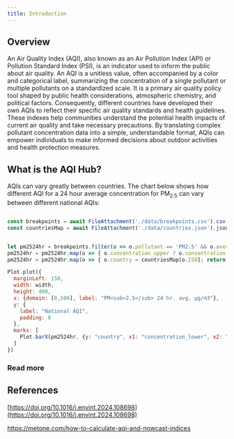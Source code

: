 ```yaml
---
title: Introduction
---
```


## Overview

An Air Quality Index (AQI), also known as an Air Pollution Index (API) or Pollution Standard Index (PSI), is an indicator used to inform the public about air quality. An AQI is a unitless value, often accompanied by a color and categorical label, summarizing the concentration of a single pollutant or multiple pollutants on a standardized scale. It is a primary air quality policy tool shaped by public health considerations, atmospheric chemistry, and political factors. Consequently, different countries have developed their own AQIs to reflect their specific air quality standards and health guidelines. These indexes help communities understand the potential health impacts of current air quality and take necessary precautions. By translating complex pollutant concentration data into a simple, understandable format, AQIs can empower individuals to make informed decisions about outdoor activities and health protection measures.

## What is the AQI Hub?

AQIs can vary greatly between countries. The chart below shows how different AQI for a 24 hour average concentration for PM<sub>2.5</sub> can vary between different national AQIs:

```js

const breakpoints = await FileAttachment('./data/breakpoints.csv').csv({typed: true});
const countriesMap = await FileAttachment('./data/countries.json').json();
```


```js

let pm2524hr = breakpoints.filter(o => o.pollutant == 'PM2.5' && o.averaging_period == '24');
pm2524hr = pm2524hr.map(o => { o.concentration_upper ? o.concentration_upper : o.concentration_upper = 500; return o})
pm2524hr = pm2524hr.map(o => { o.country = countriesMap[o.ISO]; return o})

```

```js
Plot.plot({
  marginLeft: 150,
  width: width,
  height: 400,
  x: {domain: [0,500], label: "PM<sub>2.5</sub> 24 hr. avg. µg/m3"},
  y: {
    label: "National AQI",
    padding: 0
  },
  marks: [
    Plot.barX(pm2524hr, {y: "country", x1: "concentration_lower", x2: "concentration_upper", fill: "hex"}),
  ]
})
```

### Read more


## References

[https://doi.org/10.1016/j.envint.2024.108698](https://doi.org/10.1016/j.envint.2024.108698)

https://metone.com/how-to-calculate-aqi-and-nowcast-indices
